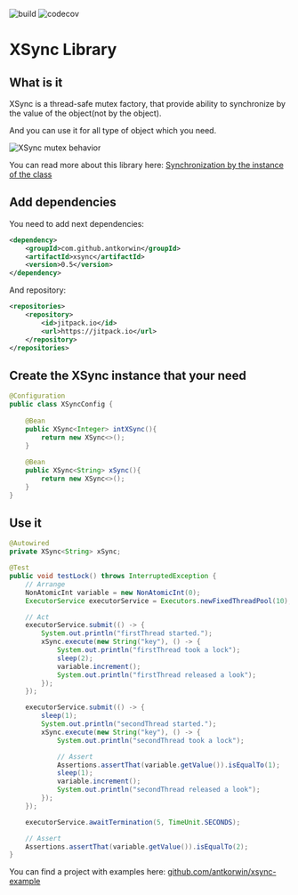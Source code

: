![build](https://api.travis-ci.com/antkorwin/xsync.svg?branch=master)
![codecov](https://codecov.io/gh/antkorwin/xsync/branch/master/graph/badge.svg)

# XSync Library


## What is it

XSync is a thread-safe mutex factory, that provide 
ability to synchronize by the value of the object(not by the object).

And you can use it for all type of object which you need.

![XSync mutex behavior](http://antkorwin.com/concurrency/diag-0672834a7737bb323990aabe3bcb5ce6.png)

You can read more about this library here: 
[Synchronization by the instance of the class](http://antkorwin.com/concurrency/synchronization_by_instance.html) 

## Add dependencies 

You need to add next dependencies:

```xml
<dependency>
	<groupId>com.github.antkorwin</groupId>
	<artifactId>xsync</artifactId>
	<version>0.5</version>
</dependency>
```

And repository:

```xml
<repositories>
	<repository>
		<id>jitpack.io</id>
		<url>https://jitpack.io</url>
	</repository>
</repositories>
```

## Create the XSync instance that your need

```java
@Configuration
public class XSyncConfig {
   
    @Bean
    public XSync<Integer> intXSync(){
        return new XSync<>();
    }
    
    @Bean
    public XSync<String> xSync(){
        return new XSync<>();
    }
}
```

## Use it

```java
@Autowired
private XSync<String> xSync;

@Test
public void testLock() throws InterruptedException {
    // Arrange
    NonAtomicInt variable = new NonAtomicInt(0);
    ExecutorService executorService = Executors.newFixedThreadPool(10);

    // Act
    executorService.submit(() -> {
        System.out.println("firstThread started.");
        xSync.execute(new String("key"), () -> {
            System.out.println("firstThread took a lock");
            sleep(2);
            variable.increment();
            System.out.println("firstThread released a look");
        });
    });

    executorService.submit(() -> {
        sleep(1);
        System.out.println("secondThread started.");
        xSync.execute(new String("key"), () -> {
            System.out.println("secondThread took a lock");

            // Assert
            Assertions.assertThat(variable.getValue()).isEqualTo(1);
            sleep(1);
            variable.increment();
            System.out.println("secondThread released a look");
        });
    });

    executorService.awaitTermination(5, TimeUnit.SECONDS);

    // Assert
    Assertions.assertThat(variable.getValue()).isEqualTo(2);
} 

``` 


You can find a project with examples here: [github.com/antkorwin/xsync-example](https://github.com/antkorwin/xsync-example)